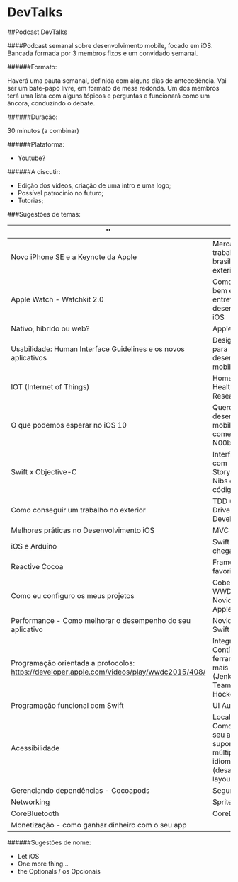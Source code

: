 # DevTalks

##Podcast DevTalks

####Podcast semanal sobre desenvolvimento mobile, focado em iOS. Bancada formada  por 3 membros fixos e um convidado semanal.

######Formato:

Haverá uma pauta semanal, definida com alguns dias de antecedência. Vai ser um bate-papo livre, em formato de mesa redonda. Um dos membros terá uma lista com alguns tópicos e perguntas e funcionará como um âncora, conduzindo o debate. 

######Duração:

30 minutos (a combinar)

######Plataforma:
- Youtube?


######A discutir:
- Edição dos vídeos, criação de uma intro e uma logo;
- Possível patrocínio no futuro;
- Tutorias;

###Sugestões de temas:

'' | ''
------------ | -------------
Novo iPhone SE e a Keynote da Apple | Mercado de trabalho no brasil e no exterior
Apple Watch - Watchkit 2.0 | Como me sair bem em uma entrevista para desenvolvedor iOS
Nativo, híbrido ou web? | Apple TV
Usabilidade: Human Interface Guidelines e os novos aplicativos | Design Patterns para desenvolvimento mobile
IOT (Internet of Things) | HomeKit, HealthKit, ResearchKit
O que podemos esperar no iOS 10 | Quero ser desenvolvedor mobile: por onde começar / Sou N00b
Swift x Objective-C | Interface gráfica com Storyboards, Nibs ou no código
Como conseguir um trabalho no exterior | TDD (Test Driven Development)
Melhores práticas no Desenvolvimento iOS | MVC x MVVM
iOS e Arduíno | Swift 3.0 chegando...
Reactive Cocoa | Frameworks favoritos
Como eu configuro os meus projetos | Cobertura da WWDC / Novidades da Apple em 2016
Performance - Como melhorar o desempenho do seu aplicativo | Novidades no Swift 3.0
Programação orientada a protocolos: https://developer.apple.com/videos/play/wwdc2015/408/ | Integração Contínua e ferramentas mais utilizadas (Jenkins, TeamCity, HockeyApp);
Programação funcional com Swift | UI Automation
Acessibilidade | Localization - Como preparar o seu app pra suportar múltiplos idiomas (desafios com o layout)
Gerenciando dependências - Cocoapods | Segurança
Networking | SpriteKit
CoreBluetooth | CoreData
Monetização - como ganhar dinheiro com o seu app | 

######Sugestões de nome:
- Let iOS
- One more thing...
- the Optionals / os Opcionais
